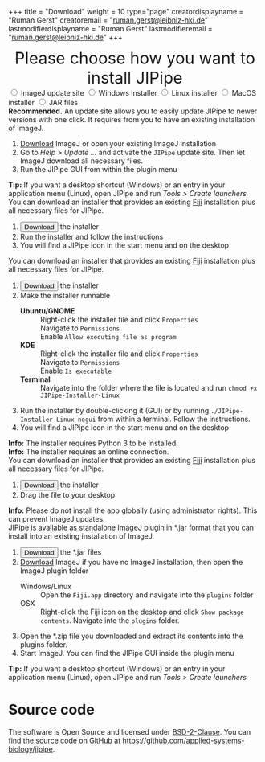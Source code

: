 +++
title = "Download"
weight = 10
type="page"
creatordisplayname = "Ruman Gerst"
creatoremail = "ruman.gerst@leibniz-hki.de"
lastmodifierdisplayname = "Ruman Gerst"
lastmodifieremail = "ruman.gerst@leibniz-hki.de"
+++

<center style="font-size: 2rem;">
Please choose how you want to install JIPipe
</center>

<div class="download-panel">
  <div class="download-panel-selection">
      <input type="radio" value="download-via-update-site" id="download-via-update-site" name="download-options"/>
      <label for="download-via-update-site"> <i class="fa fa-windows"></i> <i class="fa fa-linux"></i> <i class="fa fa-apple"></i> ImageJ update site</label>
      <input type="radio" value="download-windows-installer" id="download-windows-installer" name="download-options"/>
      <label for="download-windows-installer"> <i class="fa fa-windows"></i> Windows installer</label>
      <input type="radio" value="download-linux-installer" id="download-linux-installer" name="download-options"/>
      <label for="download-linux-installer"> <i class="fa fa-linux"></i> Linux installer</label>
      <input type="radio" value="download-osx-installer" id="download-osx-installer" name="download-options"/>
      <label for="download-osx-installer"> <i class="fa fa-apple"></i> MacOS installer</label>
      <input type="radio" value="download-jar" id="download-jar" name="download-options"/>
      <label for="download-jar"> <i class="fa fa-windows"></i> <i class="fa fa-linux"></i> <i class="fa fa-apple"></i> JAR files</label>
    </form>
  </div>
  <div class="download-panel-content" id="download-via-update-site-content">
    <strong>Recommended.</strong> An update site allows you to easily update JIPipe to newer versions with one click. It requires from you to have an existing installation of ImageJ.
    <ol>
      <li><a href="https://fiji.sc/" target="_blank">Download</a> ImageJ or open your existing ImageJ installation</li>
      <li>Go to <i>Help &gt; Update ...</i> and activate the <code>JIPipe</code> update site. Then let ImageJ download all necessary files.</li>
      <li>Run the JIPipe GUI from within the plugin menu</li>
    </ol>
    <strong><i class="fa fa-windows"></i> <i class="fa fa-linux"></i> Tip:</strong> If you want a desktop shortcut (Windows) or an entry in your application menu (Linux), open JIPipe and run <i>Tools &gt; Create launchers</i>
  </div>
  <div class="download-panel-content" id="download-windows-installer-content">
    You can download an installer that provides an existing <a href="https://fiji.sc/" target="_blank">Fiji</a> installation plus all necessary files for JIPipe.
    <ol>
      <li><button class="btn btn-default" type="button" onclick="alert('Sorry, the download is not available, yet!')"> <i class="fa fa-download"></i> Download </button> the installer</li>
      <li>Run the installer and follow the instructions</li>
      <li>You will find a JIPipe icon in the start menu and on the desktop</li>
    </ol>
  </div>
  <div class="download-panel-content" id="download-linux-installer-content">
    You can download an installer that provides an existing <a href="https://fiji.sc/" target="_blank">Fiji</a> installation plus all necessary files for JIPipe.
    <ol>
      <li><button class="btn btn-default" type="button" onclick="alert('Sorry, the download is not available, yet!')"> <i class="fa fa-download"></i> Download </button> the installer</li>
      <li>Make the installer runnable</li>
      <dl>
        <dt><strong>Ubuntu/GNOME</strong></dt>
        <dd>Right-click the installer file and click <code>Properties</code><br/>Navigate to <code>Permissions</code><br/>Enable <code>Allow executing file as program</code></dd>
        <dt><strong>KDE</strong></dt>
        <dd>Right-click the installer file and click <code>Properties</code><br/>Navigate to <code>Permissions</code><br/>Enable <code>Is executable</code></dd>
        <dt><strong>Terminal</strong></dt>
        <dd>Navigate into the folder where the file is located and run <code>chmod +x JIPipe-Installer-Linux</code></dd>
      </dl>
      <li>Run the installer by double-clicking it (GUI) or by running <code>./JIPipe-Installer-Linux nogui</code> from within a terminal. Follow the instructions.
      <li>You will find a JIPipe icon in the start menu and on the desktop</li>
    </ol>
    <strong><i class="fa fa-info"></i> Info:</strong> The installer requires Python 3 to be installed.</i><br/>
    <strong><i class="fa fa-info"></i> Info:</strong> The installer requires an online connection.</i>
  </div>
  <div class="download-panel-content" id="download-osx-installer-content">
    You can download an installer that provides an existing <a href="https://fiji.sc/" target="_blank">Fiji</a> installation plus all necessary files for JIPipe.
    <ol>
      <li><button class="btn btn-default" type="button" onclick="alert('Sorry, the download is not available, yet!')"> <i class="fa fa-download"></i> Download </button> the installer</li>
      <li>Drag the file to your desktop</li>
    </ol>
    <strong><i class="fa fa-info"></i> Info:</strong> Please do not install the app globally (using administrator rights). This can prevent ImageJ updates.</i><br/>
  </div>
  <div class="download-panel-content" id="download-jar-content">
    JIPipe is available as standalone ImageJ plugin in *.jar format that you can install into an existing installation of ImageJ.
    <ol>
      <li><button class="btn btn-default" type="button" onclick="alert('Sorry, the download is not available, yet!')"> <i class="fa fa-download"></i> Download </button> the *.jar files</li>
      <li><a href="https://fiji.sc/" target="_blank">Download</a> ImageJ if you have no ImageJ installation, then open the ImageJ plugin folder</li>
      <dl>
        <dt><i class="fa fa-windows"></i> <i class="fa fa-linux"></i> Windows/Linux</dt>
        <dd>Open the <code>Fiji.app</code> directory and navigate into the <code>plugins</code> folder</dd>
        <dt><i class="fa fa-apple"></i> OSX</dt>
        <dd>Right-click the Fiji icon on the desktop and click <code>Show package contents</code>. Navigate into the <code>plugins</code> folder.</dd>
      </dl>
      <li>Open the *.zip file you downloaded and extract its contents into the plugins folder.</li>
      <li>Start ImageJ. You can find the JIPipe GUI inside the plugin menu</li>
    </ol>
    <strong><i class="fa fa-windows"></i> <i class="fa fa-linux"></i> Tip:</strong> If you want a desktop shortcut (Windows) or an entry in your application menu (Linux), open JIPipe and run <i>Tools &gt; Create launchers</i>
  </div>
</div>


# Source code

The software is Open Source and licensed under [BSD-2-Clause](https://opensource.org/licenses/BSD-2-Clause).
You can find the source code on GitHub at https://github.com/applied-systems-biology/jipipe.
